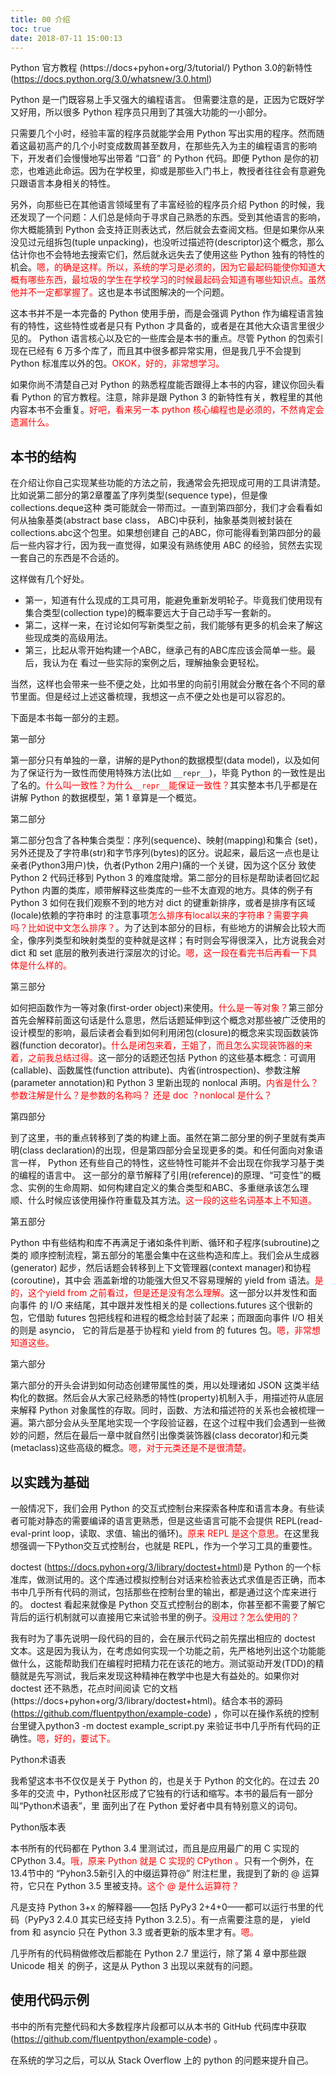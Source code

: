 ```yaml
---
title: 00 介绍
toc: true
date: 2018-07-11 15:00:13
---
```



Python 官方教程 (https://docs+pyhon+org/3/tutorial/)
Python 3.0的新特性 (https://docs.python.org/3.0/whatsnew/3.0.html)



Python 是一门既容易上手又强大的编程语言。 但需要注意的是，正因为它既好学又好用，所以很多 Python 程序员只用到了其强大功能的一小部分。

只需要几个小时，经验丰富的程序员就能学会用 Python 写出实用的程序。然而随着这最初高产的几个小时变成数周甚至数月，在那些先入为主的编程语言的影响下，开发者们会慢慢地写出带着 “口音” 的 Python 代码。即便 Python 是你的初恋，也难逃此命运。因为在学校里，抑或是那些入门书上，教授者往往会有意避免只跟语言本身相关的特性。

另外，向那些已在其他语言领域里有了丰富经验的程序员介绍 Python 的时候，我还发现了一个问题：人们总是倾向于寻求自己熟悉的东西。受到其他语言的影响，你大概能猜到 Python 会支持正则表达式，然后就会去查阅文档。但是如果你从来没见过元组拆包(tuple unpacking)，也没听过描述符(descriptor)这个概念，那么估计你也不会特地去搜索它们，然后就永远失去了使用这些 Python 独有的特性的机会。<span style="color:red;">嗯，的确是这样。所以，系统的学习是必须的，因为它最起码能使你知道大概有哪些东西，最垃圾的学生在学校学习的时候最起码会知道有哪些知识点。虽然他并不一定都掌握了。</span>这也是本书试图解决的一个问题。

这本书并不是一本完备的 Python 使用手册，而是会强调 Python 作为编程语言独有的特性，这些特性或者是只有 Python 才具备的，或者是在其他大众语言里很少见的。 Python 语言核心以及它的一些库会是本书的重点。尽管 Python 的包索引现在已经有 6 万多个库了，而且其中很多都异常实用，但是我几乎不会提到 Python 标准库以外的包。<span style="color:red;">OKOK，好的，非常想学习。</span>


如果你尚不清楚自己对 Python 的熟悉程度能否跟得上本书的内容，建议你回头看看 Python 的官方教程。注意，除非是跟 Python 3 的新特性有关，教程里的其他内容本书不会重复。<span style="color:red;">好吧，看来另一本 python 核心编程也是必须的，不然肯定会遗漏什么。</span>

## 本书的结构

在介绍让你自己实现某些功能的方法之前，我通常会先把现成可用的工具讲清楚。比如说第二部分的第2章覆盖了序列类型(sequence type)，但是像collections.deque这种 类可能就会一带而过。一直到第四部分，我们才会看看如何从抽象基类(abstract base class， ABC)中获利，抽象基类则被封装在collections.abc这个包里。如果想创建自 己的ABC，你可能得看到第四部分的最后一些内容才行，因为我一直觉得，如果没有熟练使用 ABC 的经验，贸然去实现一套自己的东西是不合适的。

这样做有几个好处。
- 第一，知道有什么现成的工具可用，能避免重新发明轮子。毕竟我们使用现有集合类型(collection type)的概率要远大于自己动手写一套新的。
- 第二，这样一来，在讨论如何写新类型之前，我们能够有更多的机会来了解这些现成类的高级用法。
- 第三，比起从零开始构建一个ABC，继承己有的ABC库应该会简单一些。最后，我认为在 看过一些实际的案例之后，理解抽象会更轻松。

当然，这样也会带来一些不便之处，比如书里的向前引用就会分散在各个不同的章节里面。但是经过上述这番梳理，我想这一点不便之处也是可以容忍的。

下面是本书每一部分的主题。

第一部分

第一部分只有单独的一章，讲解的是Python的数据模型(data model)，以及如何为了保证行为一致性而使用特殊方法(比如 `__repr__`)，毕竟 Python 的一致性是出了名的。<span style="color:red;">什么叫一致性？为什么`__repr__`能保证一致性？</span>其实整本书几乎都是在讲解 Python 的数据模型，第 1 章算是一个概览。

第二部分

第二部分包含了各种集合类型：序列(sequence)、映射(mapping)和集合 (set)，另外还提及了字符串(str)和字节序列(bytes)的区分。说起来，最后这一点也是让亲者(Python3用户)快，仇者(Python 2用户)痛的一个关键，因为这个区分 致使 Python 2 代码迁移到 Python 3 的难度陡增。第二部分的目标是帮助读者回忆起 Python 内置的类库，顺带解释这些类库的一些不太直观的地方。具体的例子有 Python 3 如何在我们观察不到的地方对 dict 的键重新排序，或者是排序有区域(locale)依赖的字符串时 的注意事项<span style="color:red;">怎么排序有local以来的字符串？需要字典吗？比如说中文怎么排序？</span>。为了达到本部分的目标，有些地方的讲解会比较大而全，像序列类型和映射类型的变种就是这样；有时则会写得很深入，比方说我会对 dict 和 set 底层的散列表进行深层次的讨论。<span style="color:red;">嗯，这一段在看完书后再看一下具体是什么样的。</span>

第三部分

如何把函数作为一等对象(first-order object)来使用。<span style="color:red;">什么是一等对象？</span>第三部分首先会解释前面这句话是什么意思，然后话题延伸到这个概念对那些被广泛使用的设计模型的影响，最后读者会看到如何利用闭包(closure)的概念来实现函数装饰器(function decorator)。<span style="color:red;">什么是闭包来着，王姐了，而且怎么实现装饰器的来着，之前我总结过得。</span>这一部分的话题还包括 Python 的这些基本概念：可调用(callable)、函数属性(function attribute)、内省(introspection)、参数注解(parameter annotation)和 Python 3 里新出现的 nonlocal 声明。<span style="color:red;">内省是什么？参数注解是什么？是参数的名称吗？ 还是 doc ？nonlocal 是什么？</span>


第四部分

到了这里，书的重点转移到了类的构建上面。虽然在第二部分里的例子里就有类声明(class declaration)的出现，但是第四部分会呈现更多的类。和任何面向对象语言一样， Python 还有些自己的特性，这些特性可能并不会出现在你我学习基于类的编程的语言中。 这一部分的章节解释了引用(reference)的原理、“可变性”的概念、实例的生命周期、如何构建自定义的集合类型和ABC、多重继承该怎么理顺、什么时候应该使用操作符重载及其方法。<span style="color:red;">这一段的这些名词基本上不知道。</span>

第五部分

Python 中有些结构和库不再满足于诸如条件判断、循环和子程序(subroutine)之类的 顺序控制流程，第五部分的笔墨会集中在这些构造和库上。我们会从生成器(generator) 起步，然后话题会转移到上下文管理器(context manager)和协程(coroutine)，其中会 涵盖新增的功能强大但又不容易理解的 yield from 语法。<span style="color:red;">是的，这个yield from 之前看过，但是还是没有怎么理解。</span>这一部分以并发性和面向事件 的 I/O 来结尾，其中跟并发性相关的是 collections.futures 这个很新的包，它借助 futures 包把线程和进程的概念给封装了起来；而跟面向事件 I/O 相关的则是 asyncio， 它的背后是基于协程和 yield from 的 futures 包。<span style="color:red;">嗯，非常想知道这些。</span>

第六部分

第六部分的开头会讲到如何动态创建带属性的类，用以处理诸如 JSON 这类半结构化的数据。然后会从大家己经熟悉的特性(property)机制入手，用描述符从底层来解释 Python 对象属性的存取。同时，函数、方法和描述符的关系也会被梳理一遍。第六部分会从头至尾地实现一个字段验证器，在这个过程中我们会遇到一些微妙的问题，然后在最后一章中就自然引出像类装饰器(class decorator)和元类(metaclass)这些高级的概念。<span style="color:red;">嗯，对于元类还是不是很清楚。</span>

## 以实践为基础

一般情况下，我们会用 Python 的交互式控制台来探索各种库和语言本身。有些读者可能对静态的需要编译的语言更熟悉，但是这些语言可能不会提供 REPL(read-eval-print loop，读取、求值、输出的循环)。<span style="color:red;">原来 REPL 是这个意思。</span>在这里我想强调一下Python交互式控制台，也就是 REPL，作为一个学习工具的重要性。

doctest (https://docs.pyhon+org/3/library/doctest+html)是 Python 的一个标准库，做测试用的。这个库通过模拟控制台对话来检验表达式求值是否正确，而本书中几乎所有代码的测试，包括那些在控制台里的输出，都是通过这个库来进行的。 doctest 看起来就像是 Python 交互式控制台的剧本，你甚至都不需要了解它背后的运行机制就可以直接用它来试验书里的例子。<span style="color:red;">没用过？怎么使用的？</span>

我有时为了事先说明一段代码的目的，会在展示代码之前先摆出相应的 doctest 文本。这是因为我认为，在考虑如何实现一个功能之前，先严格地列出这个功能能做什么，这能帮助我们在编程时把精力花在该花的地方。测试驱动开发(TDD)的精髓就是先写测试，我后来发现这种精神在教学中也是大有益处的。如果你对 doctest 还不熟悉，花点时间阅读 它的文档(https://docs+pyhon+org/3/library/doctest+html)。结合本书的源码(https://github.com/fluentpython/example-code) ，你可以在操作系统的控制台里键入python3 -m doctest example_script.py 来验证书中几乎所有代码的正确性。<span style="color:red;">嗯，好的，要试下。</span>


Python术语表

我希望这本书不仅仅是关于 Python 的，也是关于 Python 的文化的。在过去 20 多年的交流 中，Python社区形成了它独有的行话和缩写。本书的最后有一部分叫“Python术语表”，里 面列出了在 Python 爱好者中具有特别意义的词句。

Python版本表

本书所有的代码都在 Python 3.4 里测试过，而且是应用最广的用 C 实现的 CPython 3.4。<span style="color:red;">哦，原来 Python 就是 C 实现的 CPython 。</span>只有一个例外，在13.4节中的 “Pyhon3.5新引入的中缀运算符@” 附注栏里，我提到了新的 @ 运算符，它只在 Python 3.5 里被支持。<span style="color:red;">这个 @ 是什么运算符？</span>

凡是支持 Python 3+x 的解释器——包括 PyPy3 2+4+0——都可以运行书里的代码（PyPy3 2.4.0 其实已经支持 Python 3.2.5）。有一点需要注意的是， yield from 和 asyncio 只在 Python 3.3 或者更新的版本里才有。<span style="color:red;">嗯。</span>

几乎所有的代码稍做修改后都能在 Python 2.7 里运行，除了第 4 章中那些跟 Unicode 相关 的例子，这是从 Python 3 出现以来就有的问题。

## 使用代码示例

书中的所有完整代码和大多数程序片段都可以从本书的 GitHub 代码库中获取 (https://github.com/fluentpython/example-code) 。



在系统的学习之后，可以从 Stack Overflow 上的 python 的问题来提升自己。
